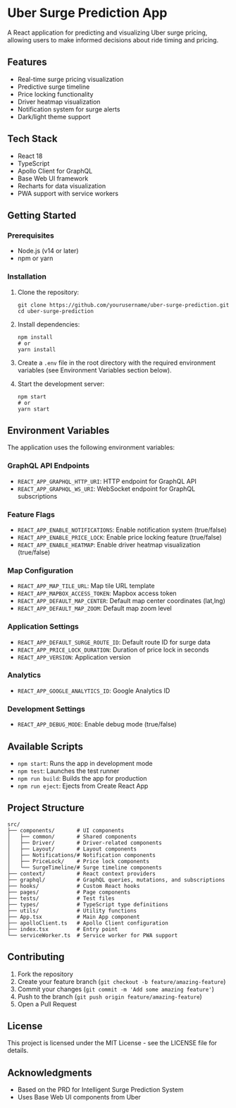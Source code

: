 # Uber Surge Prediction App

A React application for predicting and visualizing Uber surge pricing, allowing users to make informed decisions about ride timing and pricing.

## Features

- Real-time surge pricing visualization
- Predictive surge timeline
- Price locking functionality
- Driver heatmap visualization
- Notification system for surge alerts
- Dark/light theme support

## Tech Stack

- React 18
- TypeScript
- Apollo Client for GraphQL
- Base Web UI framework
- Recharts for data visualization
- PWA support with service workers

## Getting Started

### Prerequisites

- Node.js (v14 or later)
- npm or yarn

### Installation

1. Clone the repository:

   ```
   git clone https://github.com/yourusername/uber-surge-prediction.git
   cd uber-surge-prediction
   ```

2. Install dependencies:

   ```
   npm install
   # or
   yarn install
   ```

3. Create a `.env` file in the root directory with the required environment variables (see Environment Variables section below).

4. Start the development server:
   ```
   npm start
   # or
   yarn start
   ```

## Environment Variables

The application uses the following environment variables:

### GraphQL API Endpoints

- `REACT_APP_GRAPHQL_HTTP_URI`: HTTP endpoint for GraphQL API
- `REACT_APP_GRAPHQL_WS_URI`: WebSocket endpoint for GraphQL subscriptions

### Feature Flags

- `REACT_APP_ENABLE_NOTIFICATIONS`: Enable notification system (true/false)
- `REACT_APP_ENABLE_PRICE_LOCK`: Enable price locking feature (true/false)
- `REACT_APP_ENABLE_HEATMAP`: Enable driver heatmap visualization (true/false)

### Map Configuration

- `REACT_APP_MAP_TILE_URL`: Map tile URL template
- `REACT_APP_MAPBOX_ACCESS_TOKEN`: Mapbox access token
- `REACT_APP_DEFAULT_MAP_CENTER`: Default map center coordinates (lat,lng)
- `REACT_APP_DEFAULT_MAP_ZOOM`: Default map zoom level

### Application Settings

- `REACT_APP_DEFAULT_SURGE_ROUTE_ID`: Default route ID for surge data
- `REACT_APP_PRICE_LOCK_DURATION`: Duration of price lock in seconds
- `REACT_APP_VERSION`: Application version

### Analytics

- `REACT_APP_GOOGLE_ANALYTICS_ID`: Google Analytics ID

### Development Settings

- `REACT_APP_DEBUG_MODE`: Enable debug mode (true/false)

## Available Scripts

- `npm start`: Runs the app in development mode
- `npm test`: Launches the test runner
- `npm run build`: Builds the app for production
- `npm run eject`: Ejects from Create React App

## Project Structure

```
src/
├── components/       # UI components
│   ├── common/       # Shared components
│   ├── Driver/       # Driver-related components
│   ├── Layout/       # Layout components
│   ├── Notifications/# Notification components
│   ├── PriceLock/    # Price lock components
│   └── SurgeTimeline/# Surge timeline components
├── context/          # React context providers
├── graphql/          # GraphQL queries, mutations, and subscriptions
├── hooks/            # Custom React hooks
├── pages/            # Page components
├── tests/            # Test files
├── types/            # TypeScript type definitions
├── utils/            # Utility functions
├── App.tsx           # Main App component
├── apolloClient.ts   # Apollo Client configuration
├── index.tsx         # Entry point
└── serviceWorker.ts  # Service worker for PWA support
```

## Contributing

1. Fork the repository
2. Create your feature branch (`git checkout -b feature/amazing-feature`)
3. Commit your changes (`git commit -m 'Add some amazing feature'`)
4. Push to the branch (`git push origin feature/amazing-feature`)
5. Open a Pull Request

## License

This project is licensed under the MIT License - see the LICENSE file for details.

## Acknowledgments

- Based on the PRD for Intelligent Surge Prediction System
- Uses Base Web UI components from Uber
